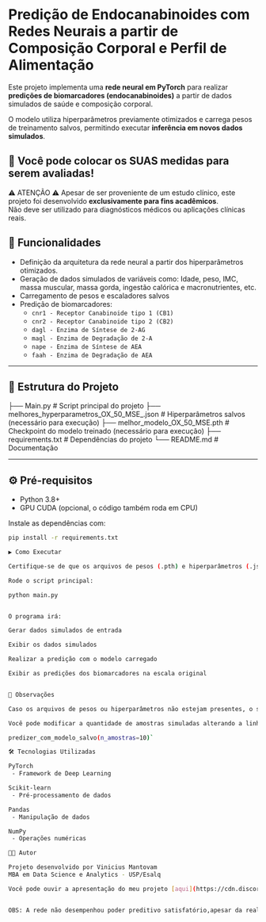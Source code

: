 # Predição de Endocanabinoides com Redes Neurais a partir de Composição Corporal e Perfil de Alimentação

Este projeto implementa uma **rede neural em PyTorch** para realizar **predições de biomarcadores (endocanabinoides)** a partir de dados simulados de saúde e composição corporal.  

O modelo utiliza hiperparâmetros previamente otimizados e carrega pesos de treinamento salvos, permitindo executar **inferência em novos dados simulados**.

## 🚀 Você pode colocar os SUAS medidas para serem avaliadas!

 ⚠️ ATENÇÃO ⚠️ Apesar de ser proveniente de um estudo clínico, este projeto foi desenvolvido **exclusivamente para fins acadêmicos**.  
 Não deve ser utilizado para diagnósticos médicos ou aplicações clínicas reais.


## 🚀 Funcionalidades

- Definição da arquitetura da rede neural a partir dos hiperparâmetros otimizados.  
- Geração de dados simulados de variáveis como:
Idade, peso, IMC, massa muscular, massa gorda, ingestão calórica e macronutrientes, etc.  
- Carregamento de pesos e escaladores salvos 
- Predição de biomarcadores:  
  - `cnr1 - Receptor Canabinoide tipo 1 (CB1)`  
  - `cnr2 - Receptor Canabinoide tipo 2 (CB2)`  
  - `dagl - Enzima de Síntese de 2-AG`  
  - `magl - Enzima de Degradação de 2-A`  
  - `nape - Enzima de Síntese de AEA`  
  - `faah - Enzima de Degradação de AEA`

---

## 📂 Estrutura do Projeto



├── Main.py # Script principal do projeto
├── melhores_hyperparametros_OX_50_MSE_.json # Hiperparâmetros salvos (necessário para execução)
├── melhor_modelo_OX_50_MSE.pth # Checkpoint do modelo treinado (necessário para execução)
├── requirements.txt # Dependências do projeto
└── README.md # Documentação


---

## ⚙️ Pré-requisitos

- Python 3.8+
- GPU CUDA (opcional, o código também roda em CPU)

Instale as dependências com:

```bash
pip install -r requirements.txt

▶️ Como Executar

Certifique-se de que os arquivos de pesos (.pth) e hiperparâmetros (.json) estejam no mesmo diretório do script.

Rode o script principal:

python main.py


O programa irá:

Gerar dados simulados de entrada

Exibir os dados simulados

Realizar a predição com o modelo carregado

Exibir as predições dos biomarcadores na escala original


📌 Observações

Caso os arquivos de pesos ou hiperparâmetros não estejam presentes, o script exibirá um erro informando quais arquivos estão faltando.

Você pode modificar a quantidade de amostras simuladas alterando a linha no final do script:

predizer_com_modelo_salvo(n_amostras=10)`

🛠️ Tecnologias Utilizadas

PyTorch
 - Framework de Deep Learning

Scikit-learn
 - Pré-processamento de dados

Pandas
 - Manipulação de dados

NumPy
 - Operações numéricas

👨‍💻 Autor

Projeto desenvolvido por Vinicius Mantovam
MBA em Data Science e Analytics - USP/Esalq

Você pode ouvir a apresentação do meu projeto [aqui](https://cdn.discordapp.com/attachments/623300452552802305/1411083495006015669/Projeto_mestrado_Vinicius_Mantovam_USP.mp3).


OBS: A rede não desempenhou poder preditivo satisfatório,apesar da realização de engenharia das features e tratamento dos dados. O que é esperado em um ecossiteama complexo como o corpo humano!